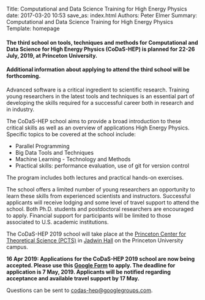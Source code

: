Title: Computational and Data Science Training for High Energy Physics
date: 2017-03-20 10:53
save_as: index.html
Authors: Peter Elmer
Summary: Computational and Data Science Training for High Energy Physics
Template: homepage

#### The third school on tools, techniques and methods for Computational and Data Science for High Energy Physics (CoDaS-HEP) is planned for 22-26 July, 2019, at Princeton University.

#### Additional information about applying to attend the third school will be forthcoming.

Advanced software is a critical ingredient to scientific research. Training young researchers in the latest tools and techniques is an essential part of developing the skills required for a successful career both in research and in industry.

The CoDaS-HEP school aims to provide a broad introduction to these critical skills as well as an overview of applications High Energy Physics. Specific topics to be covered at the school include:

  * Parallel Programming 
  * Big Data Tools and Techniques
  * Machine Learning - Technology and Methods
  * Practical skills: performance evaluation, use of git for version control

The program includes both lectures and practical hands-on exercises.

The school offers a limited number of young researchers an opportunity to learn these skills from experienced scientists and instructors. Successful applicants will receive lodging and some level of travel support to attend the school. Both Ph.D. students and postdoctoral researchers are encouraged to apply. Financial support for participants will be limited to those associated to U.S. academic institutions.

The CoDaS-HEP 2019 school will take place at the [Princeton Center for Theoretical Science (PCTS)](http://pcts.princeton.edu/pcts/index.html) in [Jadwin Hall](https://goo.gl/maps/x1tAczDvWFB2) on the Princeton University campus.

**16 Apr 2019: Applications for the CoDaS-HEP 2019 school are now being accepted. Please use this [Google Form](https://docs.google.com/forms/d/1-YMuVAdFMkHW1aNJ-54rQjuLVIW2HFBCsMk7IlLMY30/edit) to apply. The deadline for application is 7 May, 2019. Applicants will be notified regarding acceptance and available travel support by 17 May.**

Questions can be sent to [codas-hep@googlegroups.com](codas-hep@googlegroups.com).
